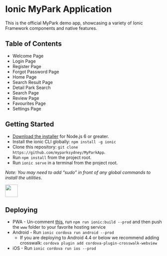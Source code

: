 # Ionic MyPark Application

This is the official MyPark demo app, showcasing a variety of Ionic Framework components and native features.

## Table of Contents

* Welcome Page
* Login Page
* Register Page
* Forgot Password Page
* Home Page 
* Search Result Page
* Detail Park Search
* Search Page
* Review Page
* Favourites Page
* Settings Page


## Getting Started

* [Download the installer](https://nodejs.org/) for Node.js 6 or greater.
* Install the ionic CLI globally: `npm install -g ionic`
* Clone this repository: `git clone https://github.com/myparksydney/MyParkApp`.
* Run `npm install` from the project root.
* Run `ionic serve` in a terminal from the project root.

_Note: You may need to add “sudo” in front of any global commands to install the utilities._

<img src="https://media.giphy.com/media/2tMYtENpCPZZPePbrX/giphy.gif" width="40" height="40" />

## Deploying

* PWA - Un-comment [this](https://github.com/myparksydney/MyParkApp), run `npm run ionic:build --prod` and then push the `www` folder to your favorite hosting service
* Android - Run `ionic cordova run android --prod`
  * If you are deploying to Android 4.4 or below we recommend adding crosswalk: `cordova plugin add cordova-plugin-crosswalk-webview`
* iOS - Run `ionic cordova run ios --prod`
